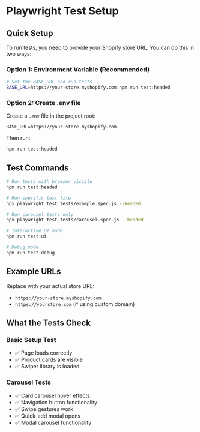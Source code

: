 # Playwright Test Setup

## Quick Setup

To run tests, you need to provide your Shopify store URL. You can do this in two ways:

### Option 1: Environment Variable (Recommended)
```bash
# Set the BASE_URL and run tests
BASE_URL=https://your-store.myshopify.com npm run test:headed
```

### Option 2: Create .env file
Create a `.env` file in the project root:
```
BASE_URL=https://your-store.myshopify.com
```

Then run:
```bash
npm run test:headed
```

## Test Commands

```bash
# Run tests with browser visible
npm run test:headed

# Run specific test file
npx playwright test tests/example.spec.js --headed

# Run carousel tests only
npx playwright test tests/carousel.spec.js --headed

# Interactive UI mode
npm run test:ui

# Debug mode
npm run test:debug
```

## Example URLs

Replace with your actual store URL:
- `https://your-store.myshopify.com`
- `https://yourstore.com` (if using custom domain)

## What the Tests Check

### Basic Setup Test
- ✅ Page loads correctly
- ✅ Product cards are visible
- ✅ Swiper library is loaded

### Carousel Tests
- ✅ Card carousel hover effects
- ✅ Navigation button functionality
- ✅ Swipe gestures work
- ✅ Quick-add modal opens
- ✅ Modal carousel functionality
